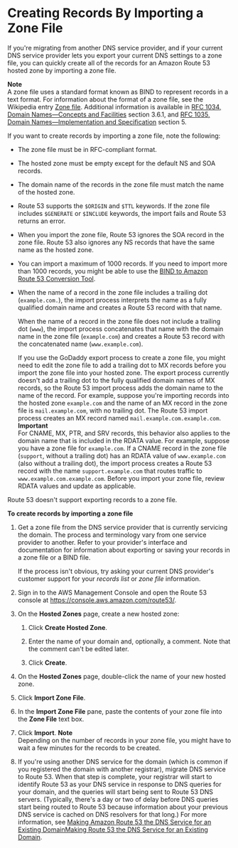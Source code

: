 # Creating Records By Importing a Zone File<a name="resource-record-sets-creating-import"></a>

If you're migrating from another DNS service provider, and if your current DNS service provider lets you export your current DNS settings to a zone file, you can quickly create all of the records for an Amazon Route 53 hosted zone by importing a zone file\.

**Note**  
A zone file uses a standard format known as BIND to represent records in a text format\. For information about the format of a zone file, see the Wikipedia entry [Zone file](https://en.wikipedia.org/wiki/Zone_file)\. Additional information is available in [RFC 1034, Domain Names—Concepts and Facilities](http://tools.ietf.org/html/rfc1034) section 3\.6\.1, and [RFC 1035, Domain Names—Implementation and Specification](http://tools.ietf.org/html/rfc1035) section 5\. 

If you want to create records by importing a zone file, note the following:

+ The zone file must be in RFC\-compliant format\.

+ The hosted zone must be empty except for the default NS and SOA records\.

+ The domain name of the records in the zone file must match the name of the hosted zone\.

+ Route 53 supports the `$ORIGIN` and `$TTL` keywords\. If the zone file includes `$GENERATE` or `$INCLUDE` keywords, the import fails and Route 53 returns an error\.

+ When you import the zone file, Route 53 ignores the SOA record in the zone file\. Route 53 also ignores any NS records that have the same name as the hosted zone\.

+ You can import a maximum of 1000 records\. If you need to import more than 1000 records, you might be able to use the [BIND to Amazon Route 53 Conversion Tool](https://aws.amazon.com/code/4495891528591897)\.

+ When the name of a record in the zone file includes a trailing dot \(`example.com.`\), the import process interprets the name as a fully qualified domain name and creates a Route 53 record with that name\.

  When the name of a record in the zone file does not include a trailing dot \(`www`\), the import process concatenates that name with the domain name in the zone file \(`example.com`\) and creates a Route 53 record with the concatenated name \(`www.example.com`\)\.

  If you use the GoDaddy export process to create a zone file, you might need to edit the zone file to add a trailing dot to MX records before you import the zone file into your hosted zone\. The export process currently doesn't add a trailing dot to the fully qualified domain names of MX records, so the Route 53 import process adds the domain name to the name of the record\. For example, suppose you're importing records into the hosted zone `example.com` and the name of an MX record in the zone file is `mail.example.com`, with no trailing dot\. The Route 53 import process creates an MX record named `mail.example.com.example.com`\.
**Important**  
For CNAME, MX, PTR, and SRV records, this behavior also applies to the domain name that is included in the RDATA value\. For example, suppose you have a zone file for `example.com`\. If a CNAME record in the zone file \(`support`, without a trailing dot\) has an RDATA value of `www.example.com` \(also without a trailing dot\), the import process creates a Route 53 record with the name `support.example.com` that routes traffic to `www.example.com.example.com`\. Before you import your zone file, review RDATA values and update as applicable\. 

Route 53 doesn't support exporting records to a zone file\.

**To create records by importing a zone file**

1. Get a zone file from the DNS service provider that is currently servicing the domain\. The process and terminology vary from one service provider to another\. Refer to your provider's interface and documentation for information about exporting or saving your records in a zone file or a BIND file\.

   If the process isn't obvious, try asking your current DNS provider's customer support for your *records list* or *zone file* information\.

1. Sign in to the AWS Management Console and open the Route 53 console at [https://console\.aws\.amazon\.com/route53/](https://console.aws.amazon.com/route53/)\.

1. On the **Hosted Zones** page, create a new hosted zone:

   1. Click **Create Hosted Zone**\.

   1. Enter the name of your domain and, optionally, a comment\. Note that the comment can't be edited later\.

   1. Click **Create**\.

1. On the **Hosted Zones** page, double\-click the name of your new hosted zone\.

1. Click **Import Zone File**\.

1. In the **Import Zone File** pane, paste the contents of your zone file into the **Zone File** text box\.

1. Click **Import**\.
**Note**  
Depending on the number of records in your zone file, you might have to wait a few minutes for the records to be created\.

1. If you're using another DNS service for the domain \(which is common if you registered the domain with another registrar\), migrate DNS service to Route 53\. When that step is complete, your registrar will start to identify Route 53 as your DNS service in response to DNS queries for your domain, and the queries will start being sent to Route 53 DNS servers\. \(Typically, there's a day or two of delay before DNS queries start being routed to Route 53 because information about your previous DNS service is cached on DNS resolvers for that long\.\) For more information, see [Making Amazon Route 53 the DNS Service for an Existing DomainMaking Route 53 the DNS Service for an Existing Domain](MigratingDNS.md)\.